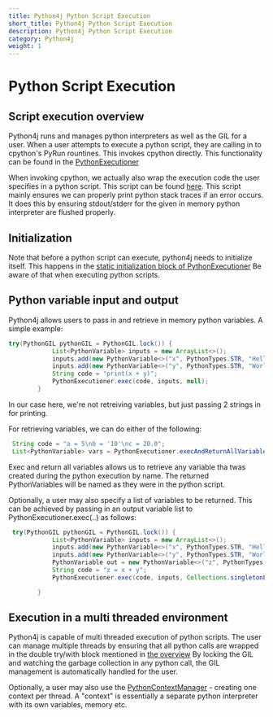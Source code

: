 ```yaml
---
title: Python4j Python Script Execution
short_title: Python4j Python Script Execution
description: Python4j Python Script Execution
category: Python4j
weight: 1
---
```


# Python Script Execution

## Script execution overview

Python4j runs and manages python interpreters as well as the GIL for a user. When a user attempts to execute a python script, they are calling in to cpython's PyRun rountines. This invokes cpython directly. This functionality can be found in the [PythonExecutioner](https://github.com/eclipse/deeplearning4j/blob/master/python4j/python4j-core/src/main/java/org/nd4j/python4j/PythonExecutioner.java)

When invoking cpython, we actually also wrap the execution code the user specifies in a python script. This script can be found [here](https://github.com/eclipse/deeplearning4j/blob/master/python4j/python4j-core/src/main/resources/org/nd4j/python4j/pythonexec/pythonexec.py). This script mainly ensures we can properly print python stack traces if an error occurs. It does this by ensuring stdout/stderr for the given in memory python interpreter are flushed properly.

## Initialization

Note that before a python script can execute, python4j needs to initialize itself. This happens in the [static initialization block of PythonExecutioner](https://github.com/eclipse/deeplearning4j/blob/7c7f9db097e9f1ff45e137546cabe16b0ed9c78d/python4j/python4j-core/src/main/java/org/nd4j/python4j/PythonExecutioner.java#L51) Be aware of that when executing python scripts.

## Python variable input and output

Python4j allows users to pass in and retrieve in memory python variables. A simple example:

```java
try(PythonGIL pythonGIL = PythonGIL.lock()) {
            List<PythonVariable> inputs = new ArrayList<>();
            inputs.add(new PythonVariable<>("x", PythonTypes.STR, "Hello "));
            inputs.add(new PythonVariable<>("y", PythonTypes.STR, "World"));
            String code = "print(x + y)";
            PythonExecutioner.exec(code, inputs, null);
        }
```

In our case here, we're not retreiving variables, but just passing 2 strings in for printing.

For retrieving variables, we can do either of the following:

```java
 String code = "a = 5\nb = '10'\nc = 20.0";
 List<PythonVariable> vars = PythonExecutioner.execAndReturnAllVariables(code);
```

Exec and return all variables allows us to retrieve any variable tha twas created during the python execution by name. The returned PythonVariables will be named as they were in the python script.

Optionally, a user may also specify a list of variables to be returned. This can be achieved by passing in an output variable list to PythonExecutioner.exec\(..\) as follows:

```java
 try(PythonGIL pythonGIL = PythonGIL.lock()) {
            List<PythonVariable> inputs = new ArrayList<>();
            inputs.add(new PythonVariable<>("x", PythonTypes.STR, "Hello "));
            inputs.add(new PythonVariable<>("y", PythonTypes.STR, "World"));
            PythonVariable out = new PythonVariable<>("z", PythonTypes.STR);
            String code = "z = x + y";
            PythonExecutioner.exec(code, inputs, Collections.singletonList(out));

        }
```

## Execution in a multi threaded environment

Python4j is capable of multi threaded execution of python scripts. The user can manage multiple threads by ensuring that all python calls are wrapped in the double try/with block mentioned in [the overview](../overview) By locking the GIL and watching the garbage collection in any python call, the GIL management is automatically handled for the user.

Optionally, a user may also use the [PythonContextManager](https://github.com/eclipse/deeplearning4j/blob/master/python4j/python4j-core/src/main/java/org/nd4j/python4j/PythonContextManager.java) - creating one context per thread. A "context" is essentially a separate python interpreter with its own variables, memory etc.

